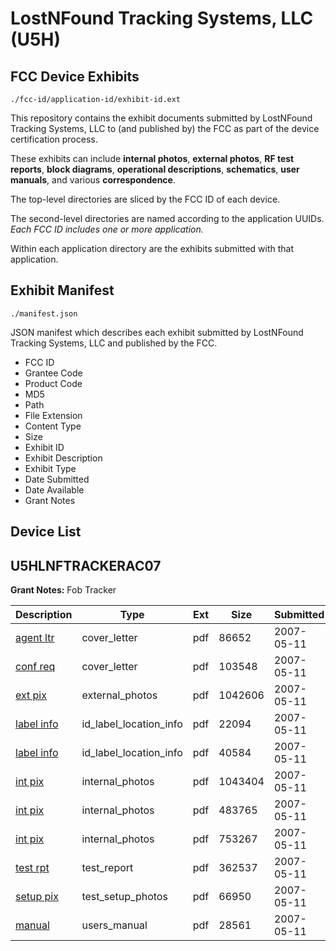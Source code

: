 # LostNFound Tracking Systems, LLC (U5H)
## FCC Device Exhibits

```
./fcc-id/application-id/exhibit-id.ext
```

This repository contains the exhibit documents submitted by LostNFound Tracking Systems, LLC to (and published by) the FCC as part of the device certification process.

These exhibits can include **internal photos**, **external photos**, **RF test reports**, **block diagrams**, **operational descriptions**, **schematics**, **user manuals**, and various **correspondence**.

The top-level directories are sliced by the FCC ID of each device.

The second-level directories are named according to the application UUIDs. *Each FCC ID includes one or more application.*

Within each application directory are the exhibits submitted with that application. 

## Exhibit Manifest

```
./manifest.json
```

JSON manifest which describes each exhibit submitted by LostNFound Tracking Systems, LLC and published by the FCC.

- FCC ID
- Grantee Code
- Product Code
- MD5
- Path
- File Extension
- Content Type
- Size
- Exhibit ID
- Exhibit Description
- Exhibit Type
- Date Submitted
- Date Available
- Grant Notes

## Device List
## U5HLNFTRACKERAC07
**Grant Notes:** Fob Tracker

| Description | Type | Ext | Size | Submitted | Available |
| ----------- | ---- | --- | ---- | --------- | --------- |
| [agent ltr](U5HLNFTRACKERAC07/9b794dd13f5694c2734307fd12bd58c3/791159.pdf) | cover_letter | pdf | 86652 | 2007-05-11 | 2007-05-11 |
| [conf req](U5HLNFTRACKERAC07/9b794dd13f5694c2734307fd12bd58c3/791160.pdf) | cover_letter | pdf | 103548 | 2007-05-11 | 2007-05-11 |
| [ext pix](U5HLNFTRACKERAC07/9b794dd13f5694c2734307fd12bd58c3/791161.pdf) | external_photos | pdf | 1042606 | 2007-05-11 | 2007-05-11 |
| [label info](U5HLNFTRACKERAC07/9b794dd13f5694c2734307fd12bd58c3/791165.pdf) | id_label_location_info | pdf | 22094 | 2007-05-11 | 2007-05-11 |
| [label info](U5HLNFTRACKERAC07/9b794dd13f5694c2734307fd12bd58c3/791166.pdf) | id_label_location_info | pdf | 40584 | 2007-05-11 | 2007-05-11 |
| [int pix](U5HLNFTRACKERAC07/9b794dd13f5694c2734307fd12bd58c3/791162.pdf) | internal_photos | pdf | 1043404 | 2007-05-11 | 2007-05-11 |
| [int pix](U5HLNFTRACKERAC07/9b794dd13f5694c2734307fd12bd58c3/791163.pdf) | internal_photos | pdf | 483765 | 2007-05-11 | 2007-05-11 |
| [int pix](U5HLNFTRACKERAC07/9b794dd13f5694c2734307fd12bd58c3/791164.pdf) | internal_photos | pdf | 753267 | 2007-05-11 | 2007-05-11 |
| [test rpt](U5HLNFTRACKERAC07/9b794dd13f5694c2734307fd12bd58c3/791170.pdf) | test_report | pdf | 362537 | 2007-05-11 | 2007-05-11 |
| [setup pix](U5HLNFTRACKERAC07/9b794dd13f5694c2734307fd12bd58c3/791171.pdf) | test_setup_photos | pdf | 66950 | 2007-05-11 | 2007-05-11 |
| [manual](U5HLNFTRACKERAC07/9b794dd13f5694c2734307fd12bd58c3/791172.pdf) | users_manual | pdf | 28561 | 2007-05-11 | 2007-05-11 |
